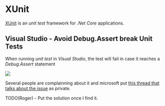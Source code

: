 # XUnit 

[XUnit](https://xunit.net/) is an *unit test* framework for *.Net Core* applications. 


## Visual Studio - Avoid Debug.Assert break Unit Tests 

When running *unit test* in *Visual Studio*, the test will fail in case it reaches a *Debug.Assert* statement

![](http://tinyurl.com/yyu4coyh)

Several people are complainning about it and microsoft put [this thread that talks about the issue](https://github.com/Microsoft/vstest/issues/1022) as private.

TODO(Roger) - Put the solution once I find it.


